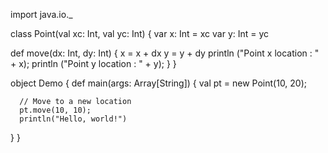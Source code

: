 import java.io._

class Point(val xc: Int, val yc: Int) {
   var x: Int = xc
   var y: Int = yc
   
   def move(dx: Int, dy: Int) {
      x = x + dx
      y = y + dy
      println ("Point x location : " + x);
      println ("Point y location : " + y);
   }
}

object Demo {
   def main(args: Array[String]) {
      val pt = new Point(10, 20);

      // Move to a new location
      pt.move(10, 10);
	  println("Hello, world!")
   }
}